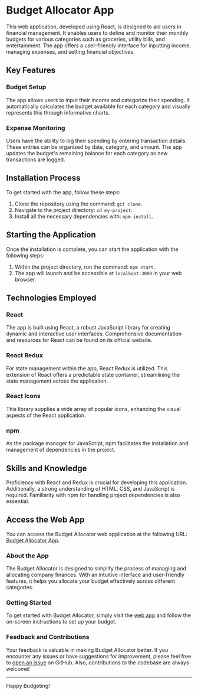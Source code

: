 # Budget Allocator App

This web application, developed using React, is designed to aid users in financial management. It enables users to define and monitor their monthly budgets for various categories such as groceries, utility bills, and entertainment. The app offers a user-friendly interface for inputting income, managing expenses, and setting financial objectives.

## Key Features

### Budget Setup
The app allows users to input their income and categorize their spending. It automatically calculates the budget available for each category and visually represents this through informative charts.

### Expense Monitoring
Users have the ability to log their spending by entering transaction details. These entries can be organized by date, category, and amount. The app updates the budget's remaining balance for each category as new transactions are logged.

## Installation Process

To get started with the app, follow these steps:

1. Clone the repository using the command: `git clone`.
2. Navigate to the project directory: `cd my-project`.
3. Install all the necessary dependencies with: `npm install`.

## Starting the Application

Once the installation is complete, you can start the application with the following steps:

1. Within the project directory, run the command: `npm start`.
2. The app will launch and be accessible at `localhost:3000` in your web browser.

## Technologies Employed

### React
The app is built using React, a robust JavaScript library for creating dynamic and interactive user interfaces. Comprehensive documentation and resources for React can be found on its official website.

### React Redux
For state management within the app, React Redux is utilized. This extension of React offers a predictable state container, streamlining the state management across the application.

### React Icons
This library supplies a wide array of popular icons, enhancing the visual aspects of the React application.

### npm
As the package manager for JavaScript, npm facilitates the installation and management of dependencies in the project.

## Skills and Knowledge

Proficiency with React and Redux is crucial for developing this application. Additionally, a strong understanding of HTML, CSS, and JavaScript is required. Familiarity with npm for handling project dependencies is also essential.

## Access the Web App

You can access the Budget Allocator web application at the following URL: [Budget Allocator App](https://rehan13.github.io/Budget_Allocator/).

### About the App

The Budget Allocator is designed to simplify the process of managing and allocating company finances. With an intuitive interface and user-friendly features, it helps you allocate your budget effectively across different categories.

### Getting Started

To get started with Budget Allocator, simply visit the [web app](https://rehan13.github.io/Budget_Allocator/) and follow the on-screen instructions to set up your budget.

### Feedback and Contributions

Your feedback is valuable in making Budget Allocator better. If you encounter any issues or have suggestions for improvement, please feel free to [open an issue](https://github.com/rehan13/Budget_Allocator/issues) on GitHub. Also, contributions to the codebase are always welcome!

---

Happy Budgeting!

